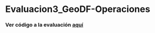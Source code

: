# Evaluacion3_GeoDF-Operaciones
### Ver código a la evaluación [aquí]("https://ciencia-de-datos-espaciales-2023-2.github.io/Evaluacion3_GeoDF-Operaciones/")
